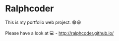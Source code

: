 # Ralphcoder
This is my portfolio web project. 😁😃</br></br>
Please have a look at 💻 - http://ralphcoder.github.io/
